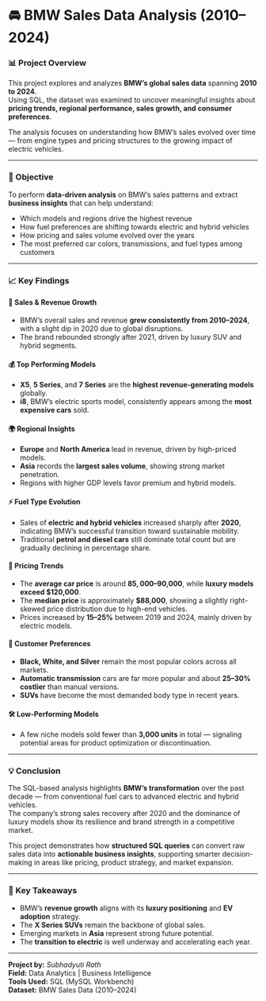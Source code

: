 # 🚘 BMW Sales Data Analysis (2010–2024)

### 📊 Project Overview
This project explores and analyzes **BMW’s global sales data** spanning **2010 to 2024**.  
Using SQL, the dataset was examined to uncover meaningful insights about **pricing trends, regional performance, sales growth, and consumer preferences**.

The analysis focuses on understanding how BMW’s sales evolved over time — from engine types and pricing structures to the growing impact of electric vehicles.

---

### 🎯 Objective
To perform **data-driven analysis** on BMW’s sales patterns and extract **business insights** that can help understand:
- Which models and regions drive the highest revenue  
- How fuel preferences are shifting towards electric and hybrid vehicles  
- How pricing and sales volume evolved over the years  
- The most preferred car colors, transmissions, and fuel types among customers  

---

### 📈 Key Findings

#### 🚀 **Sales & Revenue Growth**
- BMW’s overall sales and revenue **grew consistently from 2010–2024**, with a slight dip in 2020 due to global disruptions.  
- The brand rebounded strongly after 2021, driven by luxury SUV and hybrid segments.

#### 💰 **Top Performing Models**
- **X5**, **5 Series**, and **7 Series** are the **highest revenue-generating models** globally.  
- **i8**, BMW’s electric sports model, consistently appears among the **most expensive cars** sold.

#### 🌍 **Regional Insights**
- **Europe** and **North America** lead in revenue, driven by high-priced models.  
- **Asia** records the **largest sales volume**, showing strong market penetration.  
- Regions with higher GDP levels favor premium and hybrid models.

#### ⚡ **Fuel Type Evolution**
- Sales of **electric and hybrid vehicles** increased sharply after **2020**, indicating BMW’s successful transition toward sustainable mobility.  
- Traditional **petrol and diesel cars** still dominate total count but are gradually declining in percentage share.

#### 🧭 **Pricing Trends**
- The **average car price** is around **$85,000–$90,000**, while **luxury models exceed $120,000**.  
- The **median price** is approximately **$88,000**, showing a slightly right-skewed price distribution due to high-end vehicles.  
- Prices increased by **15–25%** between 2019 and 2024, mainly driven by electric models.

#### 🎨 **Customer Preferences**
- **Black, White, and Silver** remain the most popular colors across all markets.  
- **Automatic transmission** cars are far more popular and about **25–30% costlier** than manual versions.  
- **SUVs** have become the most demanded body type in recent years.

#### 🛠️ **Low-Performing Models**
- A few niche models sold fewer than **3,000 units** in total — signaling potential areas for product optimization or discontinuation.

---

### 💡 Conclusion
The SQL-based analysis highlights **BMW’s transformation** over the past decade — from conventional fuel cars to advanced electric and hybrid vehicles.  
The company’s strong sales recovery after 2020 and the dominance of luxury models show its resilience and brand strength in a competitive market.

This project demonstrates how **structured SQL queries** can convert raw sales data into **actionable business insights**, supporting smarter decision-making in areas like pricing, product strategy, and market expansion.

---

### 🧠 Key Takeaways
- BMW’s **revenue growth** aligns with its **luxury positioning** and **EV adoption** strategy.  
- The **X Series SUVs** remain the backbone of global sales.  
- Emerging markets in **Asia** represent strong future potential.  
- The **transition to electric** is well underway and accelerating each year.  

---

**Project by:** *Subhadyuti Rath*  
**Field:** Data Analytics | Business Intelligence  
**Tools Used:** SQL (MySQL Workbench)  
**Dataset:** BMW Sales Data (2010–2024)

